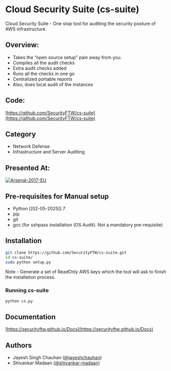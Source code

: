 # Cloud Security Suite (cs-suite)
Cloud Security Suite - One stop tool for auditing the security posture of AWS infrastructure.

## Overview:
* Takes the “open source setup” pain away from you.
* Compiles all the audit checks
* Extra audit checks added
* Runs all the checks in one go
* Centralized portable reports
* Also, does local audit of the instances

## Code:
[https://github.com/SecurityFTW/cs-suite](https://github.com/SecurityFTW/cs-suite)

## Category
* Network Defense
* Infrastructure and Server Auditing

## Presented At:
[![Arsenal-2017-EU](https://rawgit.com/toolswatch/badges/master/arsenal/europe/2017.svg)](http://www.toolswatch.org/2017/09/black-hat-arsenal-europe-2017-lineup/) 

## Pre-requisites for Manual setup
* Python [[02-05-2025]].7
* pip
* git
* gcc (for sshpass installation (OS Audit). Not a mandatory pre-requisite)
	
## Installation

```bash
git clone https://github.com/SecurityFTW/cs-suite.git
cd cs-suite/
sudo python setup.py
```

Note - Generate a set of ReadOnly AWS keys which the tool will ask to finish the installation process.

### Running cs-suite

```bash
python cs.py
```

## Documentation
[https://securityftw.github.io/Docs](https://securityftw.github.io/Docs)

## Authors
* Jayesh Singh Chauhan ([@jayeshchauhan](https://github.com/jayeshchauhan/))
* Shivankar Madaan ([@shivankar-madaan](https://github.com/shivankar-madaan))

